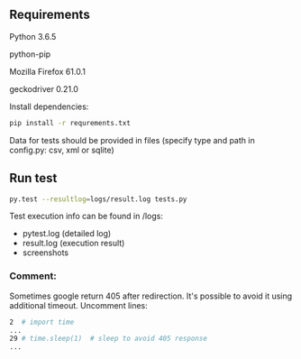 ## Requirements
Python 3.6.5

python-pip

Mozilla Firefox 61.0.1

geckodriver 0.21.0

Install dependencies:
```sh
pip install -r requrements.txt
```
Data for tests should be provided in files (specify type and path in config.py: csv, xml or sqlite)

## Run test
```sh
py.test --resultlog=logs/result.log tests.py
```

Test execution info can be found in /logs:
- pytest.log (detailed log)
- result.log (execution result)
- screenshots

### Comment:

Sometimes google return 405 after redirection. It's possible to avoid it using additional timeout. Uncomment lines:
```sh
2  # import time
...
29 # time.sleep(1)  # sleep to avoid 405 response
...
